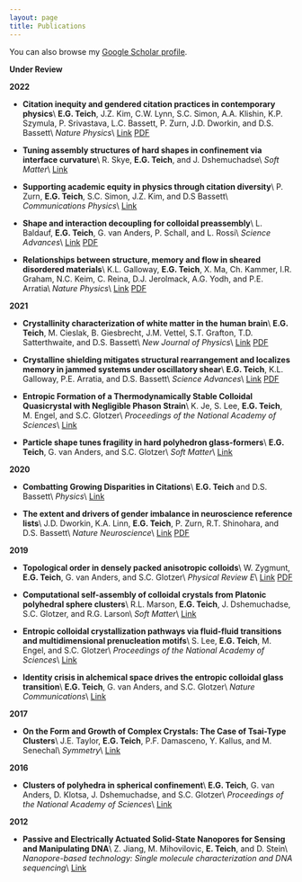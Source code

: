 ```yaml
---
layout: page
title: Publications
---
```


You can also browse my <a href="https://scholar.google.co.in/citations?user=-YQ6xjwAAAAJ&hl=en" target="_blank">Google Scholar profile</a>.
<br />

**Under Review**


**2022**

- **Citation inequity and gendered citation practices in contemporary physics**\\
    **E.G. Teich**, J.Z. Kim, C.W. Lynn, S.C. Simon, A.A. Klishin, K.P. Szymula, P. Srivastava, L.C. Bassett, P. Zurn, J.D. Dworkin, and D.S. Bassett\\
    *Nature Physics*\\
    <a href="https://www.nature.com/articles/s41567-022-01770-1" target="_blank">Link</a>
    <a href="https://arxiv.org/abs/2112.09047" target="_blank">PDF</a>

- **Tuning assembly structures of hard shapes in confinement via interface curvature**\\
    R. Skye, **E.G. Teich**, and J. Dshemuchadse\\
    *Soft Matter*\\
    <a href="https://pubs.rsc.org/en/content/articlelanding/2022/sm/d2sm00545j" target="_blank">Link</a>

- **Supporting academic equity in physics through citation diversity**\\
    P. Zurn, **E.G. Teich**, S.C. Simon, J.Z. Kim, and D.S Bassett\\
    *Communications Physics*\\
    <a href="https://www.nature.com/articles/s42005-022-00999-9" target="_blank">Link</a>

- **Shape and interaction decoupling for colloidal preassembly**\\
    L. Baldauf, **E.G. Teich**, G. van Anders, P. Schall, and L. Rossi\\
    *Science Advances*\\
    <a href="https://www.science.org/doi/full/10.1126/sciadv.abm0548" target="_blank">Link</a>
    <a href="https://arxiv.org/abs/1909.10361" target="_blank">PDF</a>

- **Relationships between structure, memory and flow in sheared disordered materials**\\
    K.L. Galloway, **E.G. Teich**, X. Ma, Ch. Kammer, I.R. Graham, N.C. Keim, C. Reina, D.J. Jerolmack, A.G. Yodh, and P.E. Arratia\\
    *Nature Physics*\\
    <a href="https://www.nature.com/articles/s41567-022-01536-9" target="_blank">Link</a>
    <a href="https://arxiv.org/abs/2105.06610" target="_blank">PDF</a>

**2021**

- **Crystallinity characterization of white matter in the human brain**\\
    **E.G. Teich**, M. Cieslak, B. Giesbrecht, J.M. Vettel, S.T. Grafton, T.D. Satterthwaite, and D.S. Bassett\\
    *New Journal of Physics*\\
    <a href="https://iopscience.iop.org/article/10.1088/1367-2630/ac1286" target="_blank">Link</a>
    <a href="https://arxiv.org/abs/2010.06644" target="_blank">PDF</a>

- **Crystalline shielding mitigates structural rearrangement and localizes memory in jammed systems under oscillatory shear**\\
    **E.G. Teich**, K.L. Galloway, P.E. Arratia, and D.S. Bassett\\
    *Science Advances*\\
    <a href="https://advances.sciencemag.org/content/7/20/eabe3392" target="_blank">Link</a>
    <a href="https://arxiv.org/abs/2004.06065v2.pdf" target="_blank">PDF</a>

- **Entropic Formation of a Thermodynamically Stable Colloidal Quasicrystal with Negligible Phason Strain**\\
    K. Je, S. Lee, **E.G. Teich**, M. Engel, and S.C. Glotzer\\
    *Proceedings of the National Academy of Sciences*\\
    <a href="https://www.pnas.org/content/118/7/e2011799118" target="_blank">Link</a>

- **Particle shape tunes fragility in hard polyhedron glass-formers**\\
    **E.G. Teich**, G. van Anders, and S.C. Glotzer\\
    *Soft Matter*\\
    <a href="https://pubs.rsc.org/en/content/articlelanding/2020/sm/d0sm01067g#!divAbstract" target="_blank">Link</a>

**2020**

- **Combatting Growing Disparities in Citations**\\
    **E.G. Teich** and D.S. Bassett\\
    *Physics*\\
    <a href="https://physics.aps.org/articles/v13/191" target="_blank">Link</a>

- **The extent and drivers of gender imbalance in neuroscience reference lists**\\
    J.D. Dworkin, K.A. Linn, **E.G. Teich**, P. Zurn, R.T. Shinohara, and D.S. Bassett\\
    *Nature Neuroscience*\\
    <a href="https://www.nature.com/articles/s41593-020-0658-y" target="_blank">Link</a>
    <a href="https://arxiv.org/abs/2001.01002" target="_blank">PDF</a>

**2019**

- **Topological order in densely packed anisotropic colloids**\\
    W. Zygmunt, **E.G. Teich**, G. van Anders, and S.C. Glotzer\\
    *Physical Review E*\\
    <a href="https://journals.aps.org/pre/abstract/10.1103/PhysRevE.100.032608" target="_blank">Link</a>
    <a href="https://arxiv.org/abs/1906.10214" target="_blank">PDF</a>

- **Computational self-assembly of colloidal crystals from Platonic polyhedral sphere clusters**\\
    R.L. Marson, **E.G. Teich**, J. Dshemuchadse, S.C. Glotzer, and R.G. Larson\\
    *Soft Matter*\\
    <a href="https://pubs.rsc.org/en/content/articlelanding/2019/sm/c9sm00664h#!divAbstract" target="_blank">Link</a>

- **Entropic colloidal crystallization pathways via fluid-fluid transitions and multidimensional prenucleation motifs**\\
    S. Lee, **E.G. Teich**, M. Engel, and S.C. Glotzer\\
    *Proceedings of the National Academy of Sciences*\\
    <a href="https://www.pnas.org/content/116/30/14843" target="_blank">Link</a>

- **Identity crisis in alchemical space drives the entropic colloidal glass transition**\\
    **E.G. Teich**, G. van Anders, and S.C. Glotzer\\
    *Nature Communications*\\
    <a href="https://www.nature.com/articles/s41467-018-07977-2" target="_blank">Link</a>

**2017**

- **On the Form and Growth of Complex Crystals: The Case of Tsai-Type Clusters**\\
    J.E. Taylor, **E.G. Teich**, P.F. Damasceno, Y. Kallus, and M. Senechal\\
    *Symmetry*\\
    <a href="https://www.mdpi.com/2073-8994/9/9/188/htm" target="_blank">Link</a>

**2016**

- **Clusters of polyhedra in spherical confinement**\\
    **E.G. Teich**, G. van Anders, D. Klotsa, J. Dshemuchadse, and S.C. Glotzer\\
    *Proceedings of the National Academy of Sciences*\\
    <a href="https://www.pnas.org/content/113/6/E669" target="_blank">Link</a>

**2012**

- **Passive and Electrically Actuated Solid-State Nanopores for Sensing and Manipulating DNA**\\
    Z. Jiang, M. Mihovilovic, **E. Teich**, and D. Stein\\
    *Nanopore-based technology: Single molecule characterization and DNA sequencing*\\
    <a href="https://link.springer.com/protocol/10.1007%2F978-1-61779-773-6_14" target="_blank">Link</a>
